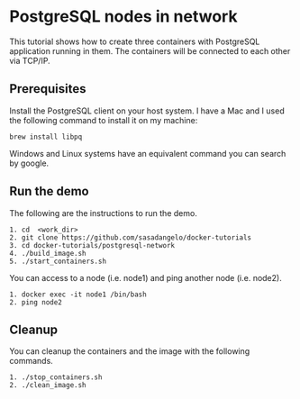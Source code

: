 # PostgreSQL nodes in network

This tutorial shows how to create three containers with PostgreSQL application running in them. The containers will be connected to each other via TCP/IP.

## Prerequisites

Install the PostgreSQL client on your host system. I have a Mac and I used the following command to install it on my machine:

```
brew install libpq
```

Windows and Linux systems have an equivalent command you can search by google.

## Run the demo

The following are the instructions to run the demo.

```
1. cd  <work_dir>
2. git clone https://github.com/sasadangelo/docker-tutorials
3. cd docker-tutorials/postgresql-network
4. ./build_image.sh
5. ./start_containers.sh
```

You can access to a node (i.e. node1) and ping another node (i.e. node2).

```
1. docker exec -it node1 /bin/bash
2. ping node2
```

## Cleanup

You can cleanup the containers and the image with the following commands.

```
1. ./stop_containers.sh
2. ./clean_image.sh
```
